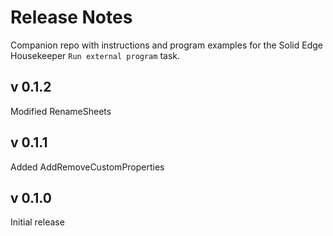 # Release Notes
Companion repo with instructions and program examples for the Solid Edge Housekeeper `Run external program` task.

## v 0.1.2
Modified RenameSheets

## v 0.1.1
Added AddRemoveCustomProperties

## v 0.1.0
Initial release
